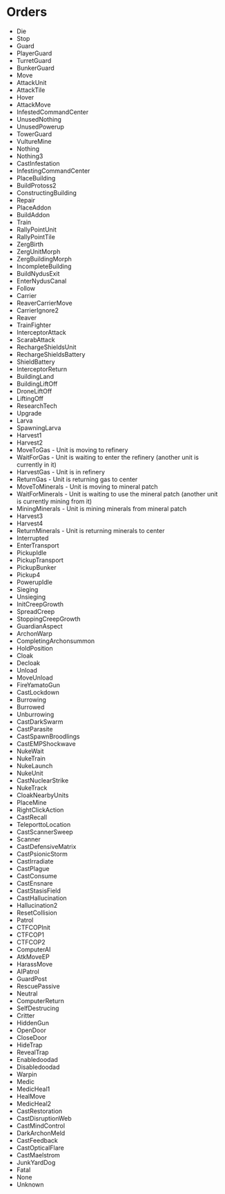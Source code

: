 # Orders #
  * Die
  * Stop
  * Guard
  * PlayerGuard
  * TurretGuard
  * BunkerGuard
  * Move
  * AttackUnit
  * AttackTile
  * Hover
  * AttackMove
  * InfestedCommandCenter
  * UnusedNothing
  * UnusedPowerup
  * TowerGuard
  * VultureMine
  * Nothing
  * Nothing3
  * CastInfestation
  * InfestingCommandCenter
  * PlaceBuilding
  * BuildProtoss2
  * ConstructingBuilding
  * Repair
  * PlaceAddon
  * BuildAddon
  * Train
  * RallyPointUnit
  * RallyPointTile
  * ZergBirth
  * ZergUnitMorph
  * ZergBuildingMorph
  * IncompleteBuilding
  * BuildNydusExit
  * EnterNydusCanal
  * Follow
  * Carrier
  * ReaverCarrierMove
  * CarrierIgnore2
  * Reaver
  * TrainFighter
  * InterceptorAttack
  * ScarabAttack
  * RechargeShieldsUnit
  * RechargeShieldsBattery
  * ShieldBattery
  * InterceptorReturn
  * BuildingLand
  * BuildingLiftOff
  * DroneLiftOff
  * LiftingOff
  * ResearchTech
  * Upgrade
  * Larva
  * SpawningLarva
  * Harvest1
  * Harvest2
  * MoveToGas - Unit is moving to refinery
  * WaitForGas - Unit is waiting to enter the refinery (another unit is currently in it)
  * HarvestGas - Unit is in refinery
  * ReturnGas - Unit is returning gas to center
  * MoveToMinerals - Unit is moving to mineral patch
  * WaitForMinerals - Unit is waiting to use the mineral patch (another unit is currently mining from it)
  * MiningMinerals - Unit is mining minerals from mineral patch
  * Harvest3
  * Harvest4
  * ReturnMinerals - Unit is returning minerals to center
  * Interrupted
  * EnterTransport
  * PickupIdle
  * PickupTransport
  * PickupBunker
  * Pickup4
  * PowerupIdle
  * Sieging
  * Unsieging
  * InitCreepGrowth
  * SpreadCreep
  * StoppingCreepGrowth
  * GuardianAspect
  * ArchonWarp
  * CompletingArchonsummon
  * HoldPosition
  * Cloak
  * Decloak
  * Unload
  * MoveUnload
  * FireYamatoGun
  * CastLockdown
  * Burrowing
  * Burrowed
  * Unburrowing
  * CastDarkSwarm
  * CastParasite
  * CastSpawnBroodlings
  * CastEMPShockwave
  * NukeWait
  * NukeTrain
  * NukeLaunch
  * NukeUnit
  * CastNuclearStrike
  * NukeTrack
  * CloakNearbyUnits
  * PlaceMine
  * RightClickAction
  * CastRecall
  * TeleporttoLocation
  * CastScannerSweep
  * Scanner
  * CastDefensiveMatrix
  * CastPsionicStorm
  * CastIrradiate
  * CastPlague
  * CastConsume
  * CastEnsnare
  * CastStasisField
  * CastHallucination
  * Hallucination2
  * ResetCollision
  * Patrol
  * CTFCOPInit
  * CTFCOP1
  * CTFCOP2
  * ComputerAI
  * AtkMoveEP
  * HarassMove
  * AIPatrol
  * GuardPost
  * RescuePassive
  * Neutral
  * ComputerReturn
  * SelfDestrucing
  * Critter
  * HiddenGun
  * OpenDoor
  * CloseDoor
  * HideTrap
  * RevealTrap
  * Enabledoodad
  * Disabledoodad
  * Warpin
  * Medic
  * MedicHeal1
  * HealMove
  * MedicHeal2
  * CastRestoration
  * CastDisruptionWeb
  * CastMindControl
  * DarkArchonMeld
  * CastFeedback
  * CastOpticalFlare
  * CastMaelstrom
  * JunkYardDog
  * Fatal
  * None
  * Unknown